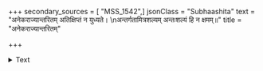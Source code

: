 +++
secondary_sources = [ "MSS_1542",]
jsonClass = "Subhaashita"
text = "अनेकराज्यान्तरितम् अतिक्षिप्तं न युध्यते।  \nअन्तर्गतामित्रशल्यम् अन्तःशल्यं हि न क्षमम्॥"
title = "अनेकराज्यान्तरितम्"

+++

<details><summary>Text</summary>

अनेकराज्यान्तरितम् अतिक्षिप्तं न युध्यते।  
अन्तर्गतामित्रशल्यम् अन्तःशल्यं हि न क्षमम्॥
</details>
